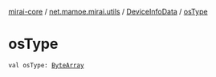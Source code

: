 [mirai-core](../../index.md) / [net.mamoe.mirai.utils](../index.md) / [DeviceInfoData](index.md) / [osType](./os-type.md)

# osType

`val osType: `[`ByteArray`](https://kotlinlang.org/api/latest/jvm/stdlib/kotlin/-byte-array/index.html)